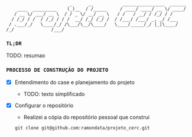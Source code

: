 ```
                        _      __           ________________  ______
    ____  _________    (_)__  / /_____     / ____/ ____/ __ \/ ____/
   / __ \/ ___/ __ \  / / _ \/ __/ __ \   / /   / __/ / /_/ / /     
  / /_/ / /  / /_/ / / /  __/ /_/ /_/ /  / /___/ /___/ _, _/ /___   
 / .___/_/   \____/_/ /\___/\__/\____/   \____/_____/_/ |_|\____/   
/_/              /___/                                              

```

### `TL;DR`
TODO: resumao

### `PROCESSO DE CONSTRUÇÃO DO PROJETO`

- [x] Entendimento do case e planejamento do projeto

    - TODO: texto simplificado

- [x] Configurar o repositório

  - Realizei a cópia do repositório pessoal que construi
  ```
  git clone git@github.com:ramondata/projeto_cerc.git
  ```







